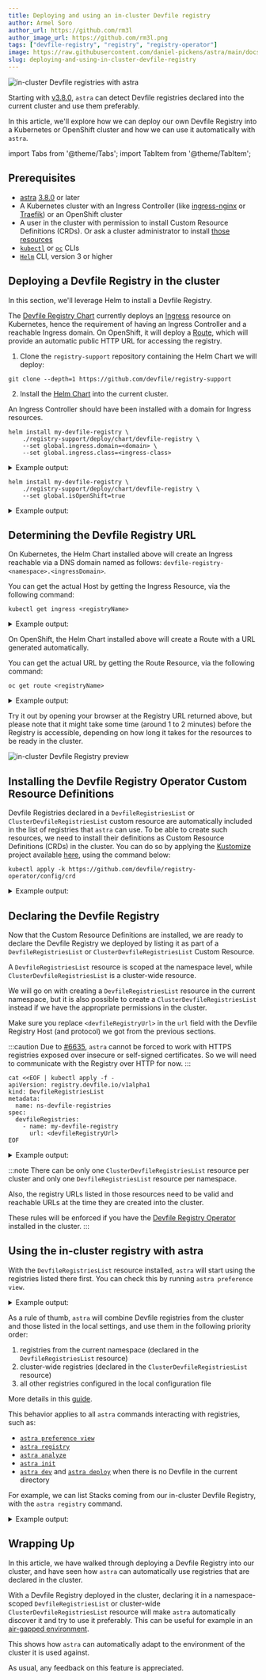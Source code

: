 ```yaml
---
title: Deploying and using an in-cluster Devfile registry
author: Armel Soro
author_url: https://github.com/rm3l
author_image_url: https://github.com/rm3l.png
tags: ["devfile-registry", "registry", "registry-operator"]
image: https://raw.githubusercontent.com/daniel-pickens/astra/main/docs/website/static/img/logo.png
slug: deploying-and-using-in-cluster-devfile-registry
---
```


<div>
<img
src={require('../static/img/devfile.png').default}
alt="in-cluster Devfile registries with astra"
style={{display: 'block', marginLeft: 'auto', marginRight: 'auto', marginBottom: '10px'}}
/>
</div>

Starting with [v3.8.0](2023-03-08-astra-v3.8.0.md#detecting-in-cluster-devfile-registries),
`astra` can detect Devfile registries declared into the current cluster and use them preferably.

In this article, we'll explore how we can deploy our own Devfile Registry into a Kubernetes or OpenShift cluster and how we can use it automatically with `astra`.

<!--truncate-->

import Tabs from '@theme/Tabs';
import TabItem from '@theme/TabItem';

## Prerequisites

- [astra](/docs/overview/installation) [3.8.0](https://github\.com/danielpickens/astra/releases/tag/v3.8.0) or later
- A Kubernetes cluster with an Ingress Controller (like [ingress-nginx](https://github.com/kubernetes/ingress-nginx) or [Traefik](https://doc.traefik.io/traefik/providers/kubernetes-ingress/)) or an OpenShift cluster
- A user in the cluster with permission to install Custom Resource Definitions (CRDs). Or ask a cluster administrator to install [those resources](#installing-the-devfile-registry-operator-custom-resource-definitions)
- [`kubectl`](https://kubernetes.io/docs/tasks/tools/#kubectl) or [`oc`](https://docs.openshift.com/container-platform/4.12/cli_reference/openshift_cli/getting-started-cli.html) CLIs
- [`Helm`](https://helm.sh/) CLI, version 3 or higher

## Deploying a Devfile Registry in the cluster

In this section, we'll leverage Helm to install a Devfile Registry.

The [Devfile Registry Chart](https://github.com/devfile/registry-support/tree/main/deploy/chart/devfile-registry) currently deploys an [Ingress](https://kubernetes.io/docs/concepts/services-networking/ingress/) resource on Kubernetes,
hence the requirement of having an Ingress Controller and a reachable Ingress domain.
On OpenShift, it will deploy a [Route](https://docs.openshift.com/container-platform/4.12/networking/routes/route-configuration.html), which will provide an automatic public HTTP URL for accessing the registry.

1. Clone the `registry-support` repository containing the Helm Chart we will deploy:

```shell
git clone --depth=1 https://github.com/devfile/registry-support
```

2. Install the [Helm Chart](https://github.com/devfile/registry-support/tree/main/deploy/chart/devfile-registry) into the current cluster.

<Tabs groupId="devfile-registry-helm">
  <TabItem value="kubernetes" label="Kubernetes">

An Ingress Controller should have been installed with a domain for Ingress resources.

```console
helm install my-devfile-registry \
    ./registry-support/deploy/chart/devfile-registry \
    --set global.ingress.domain=<domain> \
    --set global.ingress.class=<ingress-class>
```

<details>
<summary>Example output:</summary>

```shell
$ helm install my-devfile-registry \
    ./registry-support/deploy/chart/devfile-registry \
    --set global.ingress.domain=$(minikube ip).nip.io \
    --set global.ingress.class=nginx

NAME: my-devfile-registry
LAST DEPLOYED: Fri Mar 24 15:50:18 2023
NAMESPACE: default
STATUS: deployed
REVISION: 1
TEST SUITE: None

```
</details>

  </TabItem>
  <TabItem value="openshift" label="OpenShift">

```console
helm install my-devfile-registry \
    ./registry-support/deploy/chart/devfile-registry \
    --set global.isOpenShift=true
```

<details>
<summary>Example output:</summary>

```shell
$ helm install my-devfile-registry \
    ./registry-support/deploy/chart/devfile-registry \
    --set global.isOpenShift=true    
         
NAME: my-devfile-registry
LAST DEPLOYED: Fri Mar 24 15:54:42 2023
NAMESPACE: default
STATUS: deployed
REVISION: 1
TEST SUITE: None

```
</details>
</TabItem>
</Tabs>


## Determining the Devfile Registry URL

<Tabs groupId="devfile-registry-helm">
  <TabItem value="kubernetes" label="Kubernetes">

On Kubernetes, the Helm Chart installed above will create an Ingress reachable via a DNS domain named as follows: `devfile-registry-<namespace>.<ingressDomain>`.

You can get the actual Host by getting the Ingress Resource, via the following command:

```shell
kubectl get ingress <registryName>
```

<details>
<summary>Example output:</summary>

```shell
$ kubectl get ingress my-devfile-registry \
    -o custom-columns='URL:.spec.rules[*].host' \
    --no-headers

devfile-registry-default.172.20.0.2.nip.io
```

In this example, the Devfile Registry is now reachable at http://devfile-registry-default.172.20.0.2.nip.io

</details>
  </TabItem>
  <TabItem value="openshift" label="OpenShift">

On OpenShift, the Helm Chart installed above will create a Route with a URL generated automatically.

You can get the actual URL by getting the Route Resource, via the following command:

```shell
oc get route <registryName>
```

<details>
<summary>Example output:</summary>

```shell
$ oc get route my-devfile-registry \
    -o custom-columns='URL:.spec.host' \
    --no-headers

my-devfile-registry-default.apps.4fa297b23808ddc3612a.hypershift.aws-2.ci.openshift.org
```

In this example, the Devfile Registry is reachable at the following URLs:
- https://my-devfile-registry-default.apps.4fa297b23808ddc3612a.hypershift.aws-2.ci.openshift.org
- http://my-devfile-registry-default.apps.4fa297b23808ddc3612a.hypershift.aws-2.ci.openshift.org

</details>

  </TabItem>
</Tabs>

Try it out by opening your browser at the Registry URL returned above, but please note that it might take some time (around 1 to 2 minutes)
before the Registry is accessible, depending on how long it takes for the resources to be ready in the cluster.

![in-cluster Devfile Registry preview](/img/blog/deploying-and-using-in-cluster-devfile-registry/preview-url-in-cluster-devfile-registry.png)

## Installing the Devfile Registry Operator Custom Resource Definitions

Devfile Registries declared in a `DevfileRegistriesList` or `ClusterDevfileRegistriesList` custom resource are automatically included in the list of registries
that `astra` can use.
To be able to create such resources, we need to install their definitions as Custom Resource Definitions (CRDs) in the cluster.
You can do so by applying the [Kustomize](https://kustomize.io/) project available [here](https://github.com/devfile/registry-operator/config/crd), using the command below:

```
kubectl apply -k https://github.com/devfile/registry-operator/config/crd
```

<details>
<summary>Example output:</summary>

```shell
$ kubectl apply -k https://github.com/devfile/registry-operator/config/crd

customresourcedefinition.apiextensions.k8s.io/clusterdevfileregistrieslists.registry.devfile.io created
customresourcedefinition.apiextensions.k8s.io/devfileregistries.registry.devfile.io created
customresourcedefinition.apiextensions.k8s.io/devfileregistrieslists.registry.devfile.io created
```

</details>

## Declaring the Devfile Registry

Now that the Custom Resource Definitions are installed, we are ready to declare the Devfile Registry we deployed by listing it as part of a
`DevfileRegistriesList` or `ClusterDevfileRegistriesList` Custom Resource.

A `DevfileRegistriesList` resource is scoped at the namespace level, while `ClusterDevfileRegistriesList` is a cluster-wide resource.

We will go on with creating a `DevfileRegistriesList` resource in the current namespace, but it is also possible to create a `ClusterDevfileRegistriesList`
instead if we have the appropriate permissions in the cluster.

Make sure you replace `<devfileRegistryUrl>` in the `url` field with the Devfile Registry Host (and protocol) we got from the previous sections.

:::caution
Due to [#6635](https://github\.com/danielpickens/astra/issues/6635), `astra` cannot be forced to work with HTTPS registries exposed over insecure or self-signed certificates.
So we will need to communicate with the Registry over HTTP for now.
:::

```shell
cat <<EOF | kubectl apply -f -               
apiVersion: registry.devfile.io/v1alpha1
kind: DevfileRegistriesList
metadata:
  name: ns-devfile-registries
spec:
  devfileRegistries:
    - name: my-devfile-registry
      url: <devfileRegistryUrl>
EOF
```

<details>
<summary>Example output:</summary>

```shell
$ cat <<EOF | kubectl apply -f -               
apiVersion: registry.devfile.io/v1alpha1
kind: DevfileRegistriesList
metadata:
  name: ns-devfile-registries
spec:
  devfileRegistries:
    - name: my-devfile-registry
      url: 'http://devfile-registry-default.172.20.0.2.nip.io'
EOF

devfileregistrieslist.registry.devfile.io/ns-devfile-registries created
```

</details>

:::note
There can be only one `ClusterDevfileRegistriesList` resource per cluster and only one `DevfileRegistriesList` resource per namespace.

Also, the registry URLs listed in those resources need to be valid and reachable URLs at the time they are created into the cluster.

These rules will be enforced if you have the [Devfile Registry Operator](https://github.com/devfile/registry-operator) installed in the cluster.
:::

## Using the in-cluster registry with astra

With the `DevfileRegistriesList` resource installed, `astra` will start using the registries listed there first.
You can check this by running `astra preference view`.

<details>
<summary>Example output:</summary>

```shell
$ astra preference view

Preference parameters:
[...]

Devfile registries:
 NAME                    URL                                                SECURE 
 my-devfile-registry     http://devfile-registry-default.172.20.0.2.nip.io  Yes
 DefaultDevfileRegistry  https://registry.devfile.io                        No
```

</details>

As a rule of thumb, `astra` will combine Devfile registries from the cluster and those listed in the local settings, and use them in the following priority order:
1. registries from the current namespace (declared in the `DevfileRegistriesList` resource)
2. cluster-wide registries (declared in the `ClusterDevfileRegistriesList` resource)
3. all other registries configured in the local configuration file

More details in this [guide](/docs/user-guides/advanced/using-in-cluster-devfile-registry).

This behavior applies to all `astra` commands interacting with registries, such as:
- [`astra preference view`](/docs/command-reference/preference)
- [`astra registry`](/docs/command-reference/registry)
- [`astra analyze`](/docs/command-reference/json-output#astra-analyze--o-json)
- [`astra init`](/docs/command-reference/init)
- [`astra dev`](/docs/command-reference/dev) and [`astra deploy`](/docs/command-reference/deploy) when there is no Devfile in the current directory

For example, we can list Stacks coming from our in-cluster Devfile Registry, with the `astra registry` command.

<details>
<summary>Example output:</summary>

```shell
$ astra registry --devfile-registry my-devfile-registry

 NAME                          REGISTRY             DESCRIPTION                                  VERSIONS     
 dotnet50                      my-devfile-registry  Stack with .NET 5.0                          1.0.3        
 dotnet60                      my-devfile-registry  Stack with .NET 6.0                          1.0.2        
 dotnetcore31                  my-devfile-registry  Stack with .NET Core 3.1                     1.0.3        
 go                            my-devfile-registry  Go is an open source programming languag...  1.0.2, 2.0.0 
 java-maven                    my-devfile-registry  Upstream Maven and OpenJDK 11                1.2.0        
 java-openliberty              my-devfile-registry  Java application Maven-built stack using...  0.9.0        
 java-openliberty-gradle       my-devfile-registry  Java application Gradle-built stack usin...  0.4.0        
 java-quarkus                  my-devfile-registry  Quarkus with Java                            1.3.0        
 java-springboot               my-devfile-registry  Spring Boot using Java                       1.2.0, 2.0.0 
 java-vertx                    my-devfile-registry  Upstream Vert.x using Java                   1.2.0        
 java-websphereliberty         my-devfile-registry  Java application Maven-built stack using...  0.9.0        
 java-websphereliberty-gradle  my-devfile-registry  Java application Gradle-built stack usin...  0.4.0        
 java-wildfly                  my-devfile-registry  Upstream WildFly                             1.1.0        
 java-wildfly-bootable-jar     my-devfile-registry  Java stack with WildFly in bootable Jar ...  1.1.0        
 nodejs                        my-devfile-registry  Stack with Node.js 16                        2.1.1        
 nodejs-angular                my-devfile-registry  Angular is a development platform, built...  2.0.2        
 nodejs-nextjs                 my-devfile-registry  Next.js gives you the best developer exp...  1.0.3        
 nodejs-nuxtjs                 my-devfile-registry  Nuxt is the backbone of your Vue.js proj...  1.0.3        
 nodejs-react                  my-devfile-registry  React is a free and open-source front-en...  2.0.2        
 nodejs-svelte                 my-devfile-registry  Svelte is a radical new approach to buil...  1.0.3        
 nodejs-vue                    my-devfile-registry  Vue is a JavaScript framework for buildi...  1.0.2        
 php-laravel                   my-devfile-registry  Laravel is an open-source PHP framework,...  1.0.1        
 python                        my-devfile-registry  Python is an interpreted, object-oriente...  2.1.0, 3.0.0 
 python-django                 my-devfile-registry  Django is a high-level Python web framew...  2.1.0        

```

</details>

## Wrapping Up

In this article, we have walked through deploying a Devfile Registry into our cluster, and have seen how `astra` can automatically
use registries that are declared in the cluster.

With a Devfile Registry deployed in the cluster, declaring it in a namespace-scoped `DevfileRegistriesList` or
cluster-wide `ClusterDevfileRegistriesList` resource will make `astra` automatically discover it and try to use it preferably.
This can be useful for example in an [air-gapped environment](/docs/user-guides/advanced/container-based-application-development-air-gapped-environment).

This shows how `astra` can automatically adapt to the environment of the cluster it is used against.

As usual, any feedback on this feature is appreciated.
